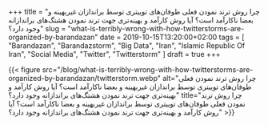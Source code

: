 +++
title = "چرا روش ترند نمودن فعلی طوفان‌های توییتری توسط براندازان غیربهینه و بعضا ناکارآمد است؟ آیا روش کارآمد و بهینه‌تری جهت ترند نمودن هشتگ‌های براندازانه وجود دارد؟"
slug = "what-is-terribly-wrong-with-how-twitterstorms-are-organized-by-barandazan"
date = 2019-10-15T13:20:00+02:00
tags = [ "Barandazan", "Barandazstorm", "Big Data", "Iran", "Islamic Republic Of Iran", "Social Media", "Twitter", "Twitterstorm" ]
draft = true
+++

{{< figure src="/blog/what-is-terribly-wrong-with-how-twitterstorms-are-organized-by-barandazan/twitterstorm.webp" alt="چرا روش ترند نمودن فعلی طوفان‌های توییتری توسط براندازان غیربهینه و بعضا ناکارآمد است؟ آیا روش کارآمد و بهینه‌تری جهت ترند نمودن هشتگ‌های براندازانه وجود دارد؟" title="چرا روش ترند نمودن فعلی طوفان‌های توییتری توسط براندازان غیربهینه و بعضا ناکارآمد است؟ آیا روش کارآمد و بهینه‌تری جهت ترند نمودن هشتگ‌های براندازانه وجود دارد؟" >}}



<!--more-->
